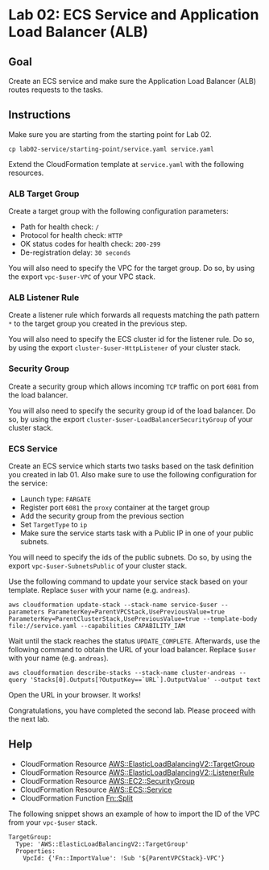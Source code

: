 # Lab 02: ECS Service and Application Load Balancer (ALB)

## Goal

Create an ECS service and make sure the Application Load Balancer (ALB) routes requests to the tasks.

## Instructions

Make sure you are starting from the starting point for Lab 02.

```
cp lab02-service/starting-point/service.yaml service.yaml
```

Extend the CloudFormation template at `service.yaml` with the following resources.

### ALB Target Group

Create a target group with the following configuration parameters:

* Path for health check: `/`
* Protocol for health check: `HTTP`
* OK status codes for health check: `200-299`
* De-registration delay: `30 seconds`

You will also need to specify the VPC for the target group. Do so, by using the export `vpc-$user-VPC` of your VPC stack.

### ALB Listener Rule

Create a listener rule which forwards all requests matching the path pattern `*` to the target group you created in the previous step.

You will also need to specify the ECS cluster id for the listener rule. Do so, by using the export `cluster-$user-HttpListener` of your cluster stack.

### Security Group

Create a security group which allows incoming `TCP` traffic on port `6081` from the load balancer.

You will also need to specify the security group id of the load balancer. Do so, by using the export `cluster-$user-LoadBalancerSecurityGroup` of your cluster stack.

### ECS Service

Create an ECS service which starts two tasks based on the task definition you created in lab 01. Also make sure to use the following configuration for the service:

* Launch type: `FARGATE`
* Register port `6081` the `proxy` container at the target group
* Add the security group from the previous section
* Set `TargetType` to `ip`
* Make sure the service starts task with a Public IP in one of your public subnets.

You will need to specify the ids of the public subnets. Do so, by using the export `vpc-$user-SubnetsPublic` of your cluster stack.

Use the following command to update your service stack based on your template. Replace `$user` with your name (e.g. `andreas`).

```
aws cloudformation update-stack --stack-name service-$user --parameters ParameterKey=ParentVPCStack,UsePreviousValue=true ParameterKey=ParentClusterStack,UsePreviousValue=true --template-body file://service.yaml --capabilities CAPABILITY_IAM
```

Wait until the stack reaches the status `UPDATE_COMPLETE`. Afterwards, use the following command to obtain the URL of your load balancer. Replace `$user` with your name (e.g. `andreas`).

```
aws cloudformation describe-stacks --stack-name cluster-andreas --query 'Stacks[0].Outputs[?OutputKey==`URL`].OutputValue' --output text
```

Open the URL in your browser. It works!

Congratulations, you have completed the second lab. Please proceed with the next lab.

## Help

* CloudFormation Resource [AWS::ElasticLoadBalancingV2::TargetGroup](https://docs.aws.amazon.com/AWSCloudFormation/latest/UserGuide/aws-resource-elasticloadbalancingv2-targetgroup.html)
* CloudFormation Resource [AWS::ElasticLoadBalancingV2::ListenerRule](https://docs.aws.amazon.com/AWSCloudFormation/latest/UserGuide/aws-resource-elasticloadbalancingv2-listenerrule.html)
* CloudFormation Resource [AWS::EC2::SecurityGroup](https://docs.aws.amazon.com/AWSCloudFormation/latest/UserGuide/aws-properties-ec2-security-group.html)
* CloudFormation Resource [AWS::ECS::Service](https://docs.aws.amazon.com/AWSCloudFormation/latest/UserGuide/aws-resource-ecs-service.html)
* CloudFormation Function [Fn::Split](https://docs.aws.amazon.com/AWSCloudFormation/latest/UserGuide/intrinsic-function-reference-split.html)

The following snippet shows an example of how to import the ID of the VPC from your `vpc-$user` stack.

```
TargetGroup:
  Type: 'AWS::ElasticLoadBalancingV2::TargetGroup'
  Properties:
    VpcId: {'Fn::ImportValue': !Sub '${ParentVPCStack}-VPC'}
```
